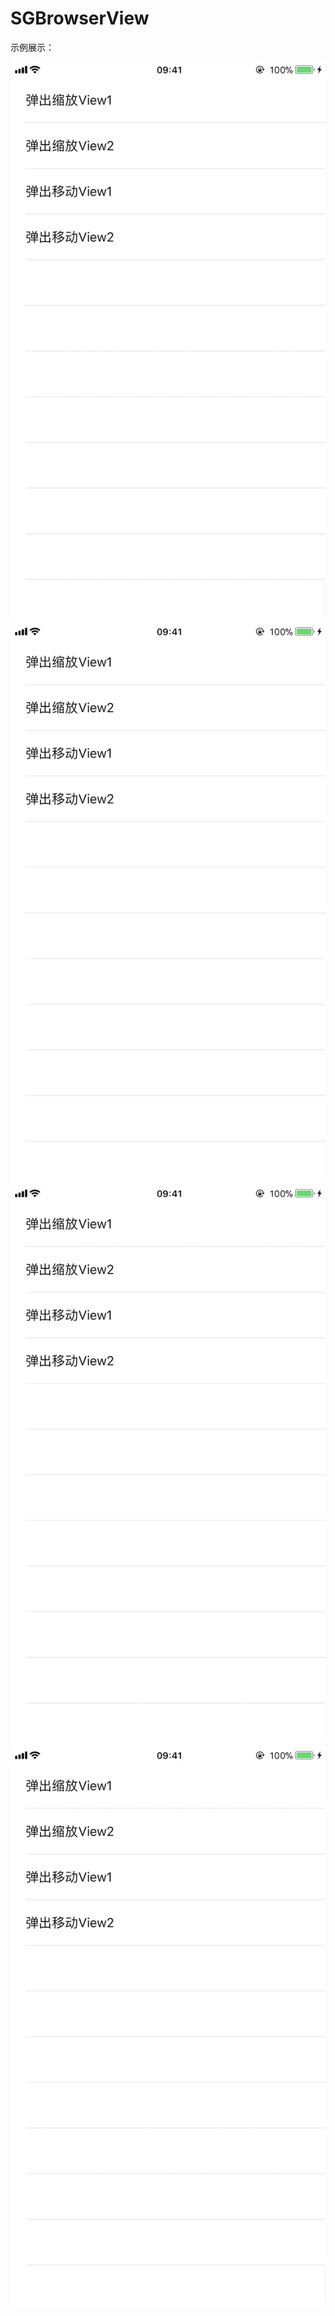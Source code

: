 # SGBrowserView

示例展示：

![](READMEIMAGES/弹出缩放View1.gif)
![](READMEIMAGES/弹出缩放View2.gif)
![](READMEIMAGES/弹出移动View1.gif)
![](READMEIMAGES/弹出移动View2.gif)